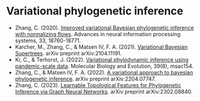 # Variational phylogenetic inference

- Zhang, C. (2020). [Improved variational Bayesian phylogenetic inference with normalizing flows](https://proceedings.neurips.cc/paper/2020/file/d96409bf894217686ba124d7356686c9-Paper.pdf). Advances in neural information processing systems, 33, 18760-18771.
- Karcher, M., Zhang, C., & Matsen IV, F. A. (2021). [Variational Bayesian Supertrees](https://arxiv.org/abs/2104.11191). arXiv preprint arXiv:2104.11191.
- Ki, C., & Terhorst, J. (2022). [Variational phylodynamic inference using pandemic-scale data](https://doi.org/10.1093/molbev/msac154). Molecular Biology and Evolution, 39(8), msac154.
- Zhang, C., & Matsen IV, F. A. (2022). [A variational approach to bayesian phylogenetic inference](https://arxiv.org/abs/2204.07747). arXiv preprint arXiv:2204.07747.
- Zhang, C. (2023). [Learnable Topological Features for Phylogenetic Inference via Graph Neural Networks](https://arxiv.org/abs/2302.08840). arXiv preprint arXiv:2302.08840.
